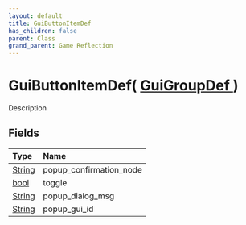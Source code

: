 ```yaml
---
layout: default
title: GuiButtonItemDef
has_children: false
parent: Class
grand_parent: Game Reflection
---
```

# GuiButtonItemDef( [ GuiGroupDef ](/riftbreaker-wiki/docs/game-reflection/classes/gui_group_def/) )
Description 

## Fields

| Type | Name |
|:----------|:--------------|
| [String](/riftbreaker-wiki/docs/game-reflection/components/string/) | popup_confirmation_node |
| [bool](/riftbreaker-wiki/docs/game-reflection/components/bool/) | toggle |
| [String](/riftbreaker-wiki/docs/game-reflection/components/string/) | popup_dialog_msg |
| [String](/riftbreaker-wiki/docs/game-reflection/components/string/) | popup_gui_id |

